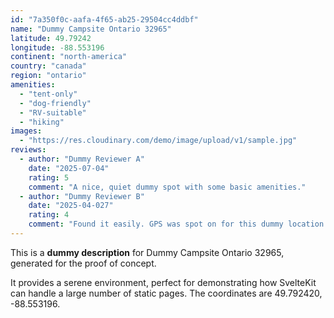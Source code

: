 ```yaml
---
id: "7a350f0c-aafa-4f65-ab25-29504cc4ddbf"
name: "Dummy Campsite Ontario 32965"
latitude: 49.79242
longitude: -88.553196
continent: "north-america"
country: "canada"
region: "ontario"
amenities:
  - "tent-only"
  - "dog-friendly"
  - "RV-suitable"
  - "hiking"
images:
  - "https://res.cloudinary.com/demo/image/upload/v1/sample.jpg"
reviews:
  - author: "Dummy Reviewer A"
    date: "2025-07-04"
    rating: 5
    comment: "A nice, quiet dummy spot with some basic amenities."
  - author: "Dummy Reviewer B"
    date: "2025-04-027"
    rating: 4
    comment: "Found it easily. GPS was spot on for this dummy location."
---
```


This is a **dummy description** for Dummy Campsite Ontario 32965, generated for the proof of concept.

It provides a serene environment, perfect for demonstrating how SvelteKit can handle a large number of static pages. The coordinates are 49.792420, -88.553196.
